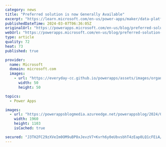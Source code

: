 ```yaml
---
category: news
title: "Preferred solution is now Generally Available"
excerpt: "https://learn.microsoft.com/en-us/power-apps/maker/data-platform/preferred-solution\n"
publishedDateTime: 2024-03-07T06:36:05Z
originalUrl: "https://powerapps.microsoft.com/en-us/blog/preferred-solution-is-now-generally-available/"
webUrl: "https://powerapps.microsoft.com/en-us/blog/preferred-solution-is-now-generally-available/"
type: article
quality: 72
heat: 73
published: true

provider:
  name: Microsoft
  domain: microsoft.com
  images:
    - url: "https://everyday-cc.github.io/powerapps/assets/images/organizations/microsoft.com-50x50.jpg"
      width: 50
      height: 50

topics:
  - Power Apps

images:
  - url: "https://powerappsblogmedia.azureedge.net/powerappsblog/2024/02/PS.png"
    width: 1960
    height: 1103
    isCached: true

secured: "J3TH2FC29zXVeIm0OM9uBP8xJevzV7+Kvrh6y0eUbvsbhT4zEap0LQ1cFEiA/ytVGhseU+SseW2BOzLDGEy8Y0qwn+NuYl5S+MGdwhK2sPFr9rIMOoJvNMOk/NkTV5MraZrXAUx5EbhSf27/AH0GKVd8B15ieUKQX15eM/YJuW1hHsSDq+pDalYVo4VcKp9FHDOf9vP9N51x+9Nd/MuSwYytrF5eLYbge8wn41IH2F7zwYx9ZdEPtBL2a+KoAJA9dAkvyRtCgqslijnpsvGMNGDF+NMedJwYyQ2Ag+28rhi01VXVTvLSFHLlFA+yLm8KJbkvy/UL28uZ2bHLBbKWv/mnMWcWsu+42KFFscRMTXQ=;pMM95JP46A14tjOEv5b7KQ=="
---
```


